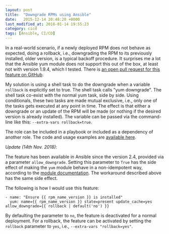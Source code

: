 ```yaml
---
layout: post
title:  "Downgrade RPMs using Ansible"
date:   2015-12-14 20:48:20 +0000
last_modified_at: 2018-01-14 19:55:23
category: cicd
tags: [Ansible, CI/CD]
---
```


In a real-world scenario, if a newly deployed RPM does not behave as expected,
doing a rollback, i.e., downgrading the RPM to its previously installed, older
version, is a typical backoff procedure. It surprises me a lot that the Ansible
yum module does not support this out of the box, at least not with version
1.9.4, which I tested. There is [an open pull request for this feature on
GitHub](https://github.com/ansible/ansible-modules-core/pull/2744).

My solution is using a shell task to do the downgrade when a variable
`rollback` is explicitly set to true. The shell task calls "yum downgrade". The
shell task co-exist with the normal yum task, side by side. Using conditionals,
these two tasks are made mutual exclusive, i.e., only one of the tasks gets
executed at any point in time. The effect is that either a downgrade or an
update of the RPM will be made (or nothing if the desired version is already
installed). The variable can be passed via the command-line like this:
`--extra-vars rollback=true`.

The role can be included in a playbook or included as a dependency of another
role. The code and usage examples are [available
here](https://github.com/ouyi/ansible_yum_updown).

*Update (14th Nov. 2018)*:

The feature has been available in Ansible since the version 2.4, provided via a
parameter `allow_downgrade`. Setting this parameter to `True` has the side effect
of making the `yum` module behave in a non-idempotent way, according to the
[module documentation](https://docs.ansible.com/ansible/latest/modules/yum_module.html).
The workaround described above has the same side effect.

The following is how I would use this feature:

```
- name: "Ensure {{ rpm_name_version }} is installed"
  yum: name={{ rpm_name_version }} state=present update_cache=yes allow_downgrade={{ rollback | default('no') }}
```

By defaulting the parameter to `no`, the feature is deactivated for a normal deployment. For a rollback, the feature can be activated by setting the `rollback` parameter to `yes`, i.e., `--extra-vars "rollback=yes"`.

